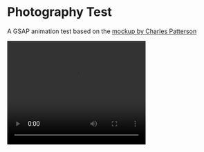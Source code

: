 # Photography Test
A GSAP animation test based on the [mockup by Charles Patterson](https://dribbble.com/shots/3190255-Photography-Blog)

<video width="320" height="240" controls>
  <source src="[video.mov](https://res.cloudinary.com/dqkl1jiuf/video/upload/v1761334556/Photography_Blog_Mozilla_Firefox_2025-10-24_14-34-03_frozc8.mp4)" type="video/mp4">
</video>
